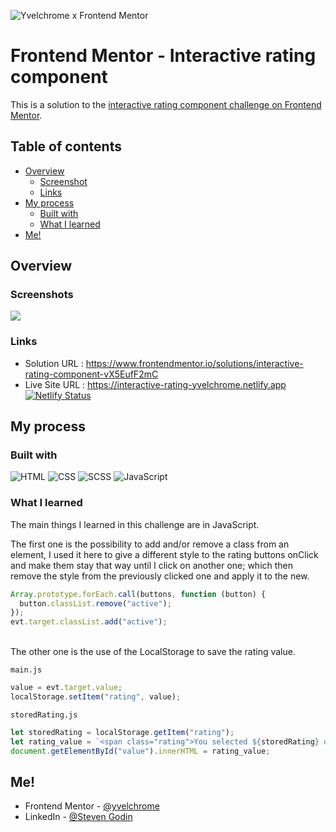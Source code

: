 ![Yvelchrome x Frontend Mentor](https://user-images.githubusercontent.com/55931217/173252483-facf776d-ac95-455f-9933-98dd79c35e41.png)

# Frontend Mentor - Interactive rating component

This is a solution to the [interactive rating component challenge on Frontend Mentor](https://www.frontendmentor.io/challenges/interactive-rating-component-koxpeBUmI).

## Table of contents

- [Overview](#overview)
  - [Screenshot](#screenshot)
  - [Links](#links)
- [My process](#my-process)
  - [Built with](#built-with)
  - [What I learned](#what-i-learned)
- [Me!](#me)

## Overview

### Screenshots

![](https://user-images.githubusercontent.com/55931217/180612110-9d507e98-b87f-47e6-ba0e-06fee2a36d7e.png)

### Links

- Solution URL : https://www.frontendmentor.io/solutions/interactive-rating-component-vX5EufF2mC
- Live Site URL : https://interactive-rating-yvelchrome.netlify.app
  <br/>
  [![Netlify Status](https://api.netlify.com/api/v1/badges/25b62383-3a8d-405b-bc9d-70c35f746e5d/deploy-status)](https://app.netlify.com/sites/interactive-rating-yvelchrome/deploys)

## My process

### Built with

![HTML](https://img.shields.io/badge/HTML5-E34F26?style=for-the-badge&logo=html5&logoColor=white)
![CSS](https://img.shields.io/badge/CSS3-1572B6?style=for-the-badge&logo=css3&logoColor=white)
![SCSS](https://img.shields.io/badge/Scss-CC6699?style=for-the-badge&logo=sass&logoColor=white)
![JavaScript](https://img.shields.io/badge/JavaScript-FFD700?style=for-the-badge&logo=javascript&logoColor=black)

### What I learned

The main things I learned in this challenge are in JavaScript.

The first one is the possibility to add and/or remove a class from an element, I used it here to give a different style to the rating buttons onClick and make them stay that way until I click on another one; which then remove the style from the previously clicked one and apply it to the new.

```js
Array.prototype.forEach.call(buttons, function (button) {
  button.classList.remove("active");
});
evt.target.classList.add("active");
```

<br/>
The other one is the use of the LocalStorage to save the rating value.

`main.js`

```js
value = evt.target.value;
localStorage.setItem("rating", value);
```

`storedRating.js`

```js
let storedRating = localStorage.getItem("rating");
let rating_value = `<span class="rating">You selected ${storedRating} out of 5</span>`;
document.getElementById("value").innerHTML = rating_value;
```

## Me!

- Frontend Mentor - [@yvelchrome](https://www.frontendmentor.io/profile/yvelchrome)
- LinkedIn - [@Steven Godin](https://www.linkedin.com/in/steven-godin/)
